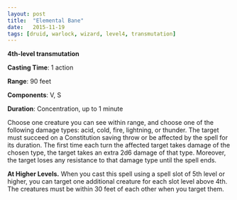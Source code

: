 ```yaml
---
layout: post
title:  "Elemental Bane"
date:   2015-11-19
tags: [druid, warlock, wizard, level4, transmutation]
---
```


**4th-level transmutation**

**Casting Time**: 1 action

**Range**: 90 feet

**Components**: V, S

**Duration**: Concentration, up to 1 minute

Choose one creature you can see within range, and choose one of the following damage types: acid, cold, fire, lightning, or thunder. The target must succeed on a Constitution saving throw or be affected by the spell for its duration. The first time each turn the affected target takes damage of the chosen type, the target takes an extra 2d6 damage of that type. Moreover, the target loses any resistance to that damage type until the spell ends.

**At Higher Levels.** When you cast this spell using a spell slot of 5th level or higher, you can target one additional creature for each slot level above 4th. The creatures must be within 30 feet of each other when you target them.
